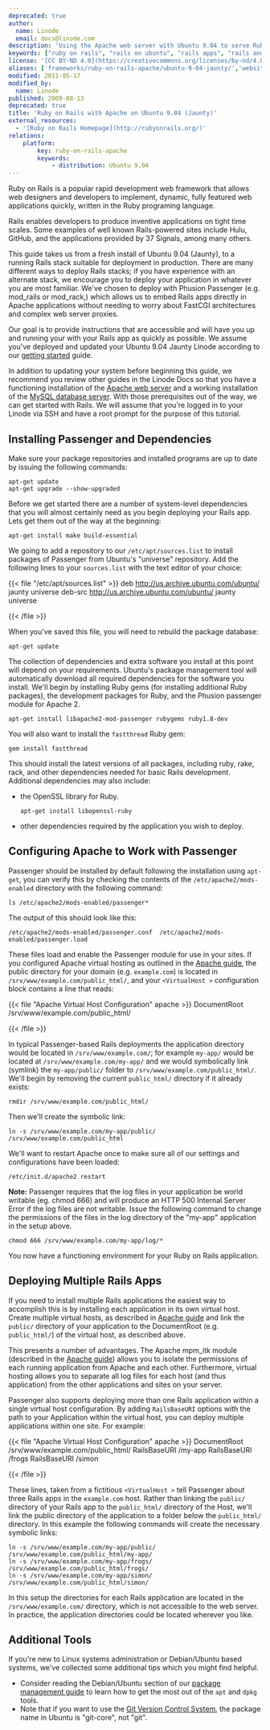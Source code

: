 ```yaml
---
deprecated: true
author:
  name: Linode
  email: docs@linode.com
description: 'Using the Apache web server with Ubuntu 9.04 to serve Ruby on Rails applications.'
keywords: ["ruby on rails", "rails on ubuntu", "rails apps", "rails and apache"]
license: '[CC BY-ND 4.0](https://creativecommons.org/licenses/by-nd/4.0)'
aliases: ['frameworks/ruby-on-rails-apache/ubuntu-9-04-jaunty/','websites/ror/ruby-on-rails-with-apache-on-ubuntu-9-04-jaunty/']
modified: 2011-05-17
modified_by:
  name: Linode
published: 2009-08-13
deprecated: true
title: 'Ruby on Rails with Apache on Ubuntu 9.04 (Jaunty)'
external_resources:
  - '[Ruby on Rails Homepage](http://rubyonrails.org/)'
relations:
    platform:
        key: ruby-on-rails-apache
        keywords:
            - distribution: Ubuntu 9.04
---
```




Ruby on Rails is a popular rapid development web framework that allows web designers and developers to implement, dynamic, fully featured web applications quickly, written in the Ruby programing language.

Rails enables developers to produce inventive applications on tight time scales. Some examples of well known Rails-powered sites include Hulu, GitHub, and the applications provided by 37 Signals, among many others.

This guide takes us from a fresh install of Ubuntu 9.04 (Jaunty), to a running Rails stack suitable for deployment in production. There are many different ways to deploy Rails stacks; if you have experience with an alternate stack, we encourage you to deploy your application in whatever you are most familiar. We've chosen to deploy with Phusion Passenger (e.g. mod\_rails or mod\_rack,) which allows us to embed Rails apps directly in Apache applications without needing to worry about FastCGI architectures and complex web server proxies.

Our goal is to provide instructions that are accessible and will have you up and running your with your Rails app as quickly as possible. We assume you've deployed and updated your Ubuntu 9.04 Jaunty Linode according to our [getting started](/docs/getting-started/) guide.

In addition to updating your system before beginning this guide, we recommend you review other guides in the Linode Docs so that you have a functioning installation of the [Apache web server](/docs/web-servers/apache/installation/ubuntu-9-04-jaunty) and a working installation of the [MySQL database server](/docs/databases/mysql/ubuntu-9-04-jaunty). With those prerequisites out of the way, we can get started with Rails. We will assume that you're logged in to your Linode via SSH and have a root prompt for the purpose of this tutorial.

## Installing Passenger and Dependencies

Make sure your package repositories and installed programs are up to date by issuing the following commands:

    apt-get update
    apt-get upgrade --show-upgraded

Before we get started there are a number of system-level dependencies that you will almost certainly need as you begin deploying your Rails app. Lets get them out of the way at the beginning:

    apt-get install make build-essential

We going to add a repository to our `/etc/apt/sources.list` to install packages of Passenger from Ubuntu's "universe" repository. Add the following lines to your `sources.list` with the text editor of your choice:

{{< file "/etc/apt/sources.list" >}}
deb http://us.archive.ubuntu.com/ubuntu/ jaunty universe
deb-src http://us.archive.ubuntu.com/ubuntu/ jaunty universe

{{< /file >}}


When you've saved this file, you will need to rebuild the package database:

    apt-get update

The collection of dependencies and extra software you install at this point will depend on your requirements. Ubuntu's package management tool will automatically download all required dependencies for the software you install. We'll begin by installing Ruby gems (for installing additional Ruby packages), the development packages for Ruby, and the Phusion passenger module for Apache 2.

    apt-get install libapache2-mod-passenger rubygems ruby1.8-dev

You will also want to install the `fastthread` Ruby gem:

    gem install fastthread

This should install the latest versions of all packages, including ruby, rake, rack, and other dependencies needed for basic Rails development. Additional dependencies may also include:

-   the OpenSSL library for Ruby.

        apt-get install libopenssl-ruby

-   other dependencies required by the application you wish to deploy.

## Configuring Apache to Work with Passenger

Passenger should be installed by default following the installation using `apt-get`, you can verify this by checking the contents of the `/etc/apache2/mods-enabled` directory with the following command:

    ls /etc/apache2/mods-enabled/passenger*

The output of this should look like this:

    /etc/apache2/mods-enabled/passenger.conf  /etc/apache2/mods-enabled/passenger.load

These files load and enable the Passenger module for use in your sites. If you configured Apache virtual hosting as outlined in the [Apache guide](/docs/web-servers/apache/installation/ubuntu-9-04-jaunty), the public directory for your domain (e.g. `example.com`) is located in `/srv/www/example.com/public_html/`, and your `<VirtualHost >` configuration block contains a line that reads:

{{< file "Apache Virtual Host Configuration" apache >}}
DocumentRoot /srv/www/example.com/public_html/

{{< /file >}}


In typical Passenger-based Rails deployments the application directory would be located in `/srv/www/example.com/`; for example `my-app/` would be located at `/srv/www/example.com/my-app/` and we would symbolically link (symlink) the `my-app/public/` folder to `/srv/www/example.com/public_html/`. We'll begin by removing the current `public_html/` directory if it already exists:

    rmdir /srv/www/example.com/public_html/

Then we'll create the symbolic link:

    ln -s /srv/www/example.com/my-app/public/ /srv/www/example.com/public_html

We'll want to restart Apache once to make sure all of our settings and configurations have been loaded:

    /etc/init.d/apache2 restart

**Note:** Passenger requires that the log files in your application be world writable (eg. chmod 666) and will produce an HTTP 500 Internal Server Error if the log files are not writable. Issue the following command to change the permissions of the files in the log directory of the "my-app" application in the setup above.

    chmod 666 /srv/www/example.com/my-app/log/*

You now have a functioning environment for your Ruby on Rails application.

## Deploying Multiple Rails Apps

If you need to install multiple Rails applications the easiest way to accomplish this is by installing each application in its own virtual host. Create multiple virtual hosts, as described in [Apache guide](/docs/web-servers/apache/installation/ubuntu-9-04-jaunty) and link the `public/` directory of your application to the DocumentRoot (e.g. `public_html/`) of the virtual host, as described above.

This presents a number of advantages. The Apache mpm\_itk module (described in the [Apache guide](/docs/web-servers/apache/installation/ubuntu-9-04-jaunty)) allows you to isolate the permissions of each running application from Apache and each other. Furthermore, virtual hosting allows you to separate all log files for each host (and thus application) from the other applications and sites on your server.

Passenger also supports deploying more than one Rails application within a single virtual host configuration. By adding `RailsBaseURI` options with the path to your Application within the virtual host, you can deploy multiple applications within one site. For example:

{{< file "Apache Virtual Host Configuration" apache >}}
DocumentRoot /srv/www/example.com/public_html/
RailsBaseURI /my-app
RailsBaseURI /frogs
RailsBaseURI /simon

{{< /file >}}


These lines, taken from a fictitious `<VirtualHost >` tell Passenger about three Rails apps in the `example.com` host. Rather than linking the `public/` directory of your Rails app to the `public_html/` directory of the Host, we'll link the public directory of the application to a folder below the `public_html/` directory. In this example the following commands will create the necessary symbolic links:

    ln -s /srv/www/example.com/my-app/public/ /srv/www/example.com/public_html/my-app/
    ln -s /srv/www/example.com/my-app/frogs/ /srv/www/example.com/public_html/frogs/
    ln -s /srv/www/example.com/my-app/simon/ /srv/www/example.com/public_html/simon/

In this setup the directories for each Rails application are located in the `/srv/www/example.com/` directory, which is not accessible to the web server. In practice, the application directories could be located wherever you like.

## Additional Tools

If you're new to Linux systems administration or Debian/Ubuntu based systems, we've collected some additional tips which you might find helpful.

-   Consider reading the Debian/Ubuntu section of our [package management guide](/docs/using-linux/package-management) to learn how to get the most out of the `apt` and `dpkg` tools.
-   Note that if you want to use the [Git Version Control System](http://www.git-scm.com/), the package name in Ubuntu is "git-core", not "git".
